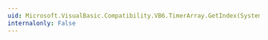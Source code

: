 ```yaml
---
uid: Microsoft.VisualBasic.Compatibility.VB6.TimerArray.GetIndex(System.Windows.Forms.Timer)
internalonly: False
---
```

